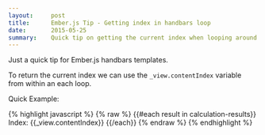 ```yaml
---
layout:     post
title:      Ember.js Tip - Getting index in handbars loop
date:       2015-05-25
summary:    Quick tip on getting the current index when looping around an array in handlebars.js 
---
```


Just a quick tip for Ember.js handbars templates.

To return the current index we can use the <code>_view.contentIndex</code>
variable from within an each loop.

Quick Example:

{% highlight javascript %}
{% raw %}
{{#each result in calculation-results}}
  Index: {{_view.contentIndex}}
{{/each}}
{% endraw %}
{% endhighlight %}

